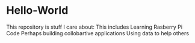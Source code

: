 # Hello-World
This repository is stuff I care about: 
This includes Learning Rasberry Pi Code
Perhaps building collobartive applications
Using data to help others
